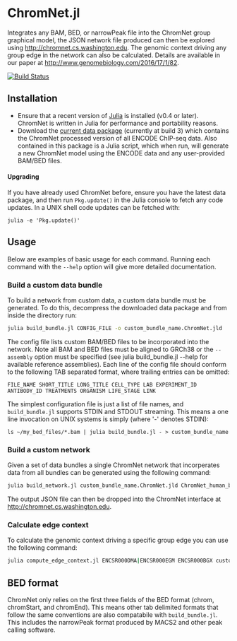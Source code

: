 
# ChromNet.jl

Integrates any BAM, BED, or narrowPeak file into the ChromNet group graphical model, the JSON network file produced can then be explored using http://chromnet.cs.washington.edu. The genomic context driving any group edge in the network can also be calculated. Details are available in our paper at http://www.genomebiology.com/2016/17/1/82.

[![Build Status](https://travis-ci.org/slundberg/ChromNet.jl.svg?branch=master)](https://travis-ci.org/slundberg/ChromNet.jl)


## Installation

- Ensure that a recent version of [Julia](http://www.julialang.com/downloads/) is installed (v0.4 or later). ChromNet is written in Julia for performance and portability reasons.
- Download the [current data package](https://drive.google.com/uc?export=download&id=0B8QcnMD1YRTXRnJFVy1BSkw0bW8) (currently at build 3) which contains the ChromNet processed version of all ENCODE ChIP-seq data. Also contained in this package is a Julia script, which when run, will generate a new ChromNet model using the ENCODE data and any user-provided BAM/BED files.

#### Upgrading
If you have already used ChromNet before, ensure you have the latest data package, and then run `Pkg.update()` in the Julia console to fetch any code updates. In a UNIX shell code updates can be fetched with:
```shell
julia -e 'Pkg.update()'
```

## Usage

Below are examples of basic usage for each command. Running each command with the `--help` option will give more detailed documentation.

### Build a custom data bundle

To build a network from custom data, a custom data bundle must be generated. To do this, decompress the downloaded data package and from inside the directory run:

```bash
julia build_bundle.jl CONFIG_FILE -o custom_bundle_name.ChromNet.jld
```

The config file lists custom BAM/BED files to be incorporated into the network. Note all BAM and BED files must be aligned to GRCh38 or the `--assembly` option must be specified (see julia build_bundle.jl --help for available reference assemblies). Each line of the config file should conform to the following TAB separated format, where trailing entries can be omitted:

```
FILE_NAME SHORT_TITLE LONG_TITLE CELL_TYPE LAB EXPERIMENT_ID ANTIBODY_ID TREATMENTS ORGANISM LIFE_STAGE LINK
```

The simplest configuration file is just a list of file names, and `build_bundle.jl` supports STDIN and STDOUT streaming. This means a one line invocation on UNIX systems is simply (where '-' denotes STDIN):

```shell
ls ~/my_bed_files/*.bam | julia build_bundle.jl - > custom_bundle_name
```

### Build a custom network

Given a set of data bundles a single ChromNet network that incorperates data from all bundles can be generated using the following command:

```bash
julia build_network.jl custom_bundle_name.ChromNet.jld ChromNet_human_build3.ChromNet.jld > network.json
```

The output JSON file can then be dropped into the ChromNet interface at http://chromnet.cs.washington.edu.

### Calculate edge context

To calculate the genomic context driving a specific group edge you can use the following command:

```bash
julia compute_edge_context.jl ENCSR000DMA|ENCSR000EGM ENCSR000BGX custom_bundle_name.ChromNet.jld ChromNet_human_build3.ChromNet.jld > out.bed
```

## BED format

ChromNet only relies on the first three fields of the BED format (chrom, chromStart, and chromEnd). This means other tab delimited formats that follow the same conventions are also compatabile with `build_bundle.jl`. This includes the narrowPeak format produced by MACS2 and other peak calling software.
